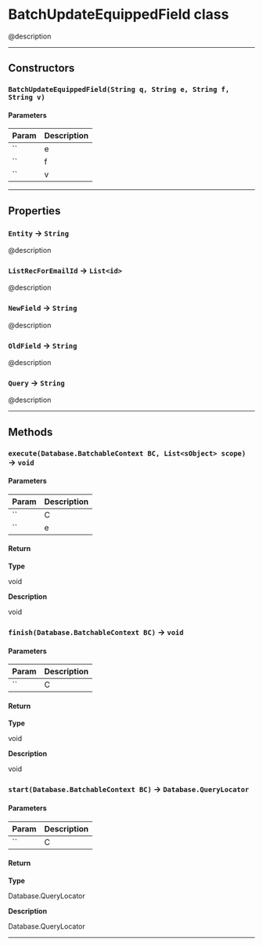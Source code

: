# BatchUpdateEquippedField class

@description

---
## Constructors
### `BatchUpdateEquippedField(String q, String e, String f, String v)`
#### Parameters

| Param | Description |
| ----- | ----------- |
|`` | e |
|`` | f |
|`` | v |

---
## Properties

### `Entity` → `String`

@description

### `ListRecForEmailId` → `List<id>`

@description

### `NewField` → `String`

@description

### `OldField` → `String`

@description

### `Query` → `String`

@description

---
## Methods
### `execute(Database.BatchableContext BC, List<sObject> scope)` → `void`
#### Parameters

| Param | Description |
| ----- | ----------- |
|`` | C |
|`` | e |

#### Return

**Type**

void

**Description**

void

### `finish(Database.BatchableContext BC)` → `void`
#### Parameters

| Param | Description |
| ----- | ----------- |
|`` | C |

#### Return

**Type**

void

**Description**

void

### `start(Database.BatchableContext BC)` → `Database.QueryLocator`
#### Parameters

| Param | Description |
| ----- | ----------- |
|`` | C |

#### Return

**Type**

Database.QueryLocator

**Description**

Database.QueryLocator

---
